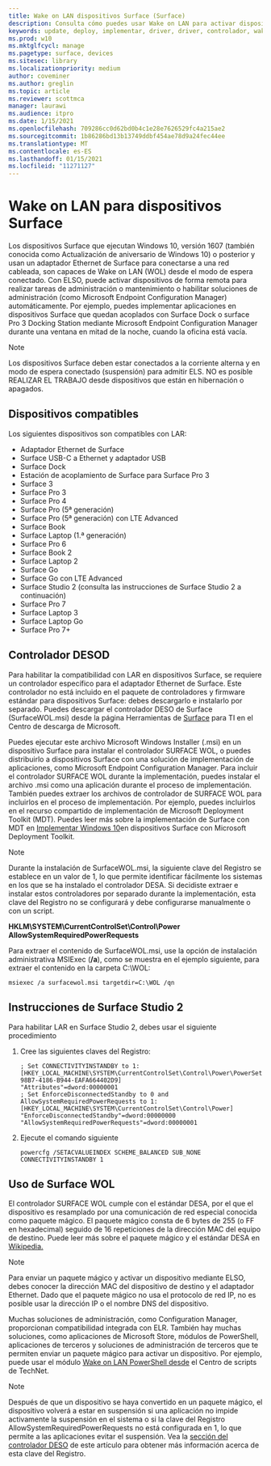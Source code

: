 ```yaml
---
title: Wake on LAN dispositivos Surface (Surface)
description: Consulta cómo puedes usar Wake on LAN para activar dispositivos de forma remota para realizar tareas de administración o mantenimiento, o para habilitar soluciones de administración automáticamente, incluso si los dispositivos están apagados.
keywords: update, deploy, implementar, driver, driver, controlador, wake-on-lan, wake-on-lan
ms.prod: w10
ms.mktglfcycl: manage
ms.pagetype: surface, devices
ms.sitesec: library
ms.localizationpriority: medium
author: coveminer
ms.author: greglin
ms.topic: article
ms.reviewer: scottmca
manager: laurawi
ms.audience: itpro
ms.date: 1/15/2021
ms.openlocfilehash: 709286cc0d62bd0b4c1e28e7626529fc4a215ae2
ms.sourcegitcommit: 1b86286bd13b13749ddbf454ae78d9a24fec44ee
ms.translationtype: MT
ms.contentlocale: es-ES
ms.lasthandoff: 01/15/2021
ms.locfileid: "11271127"
---
```

# Wake on LAN para dispositivos Surface

Los dispositivos Surface que ejecutan Windows 10, versión 1607 (también conocida como Actualización de aniversario de Windows 10) o posterior y usan un adaptador Ethernet de Surface para conectarse a una red cableada, son capaces de Wake on LAN (WOL) desde el modo de espera conectado. Con ELSO, puede activar dispositivos de forma remota para realizar tareas de administración o mantenimiento o habilitar soluciones de administración (como Microsoft Endpoint Configuration Manager) automáticamente. Por ejemplo, puedes implementar aplicaciones en dispositivos Surface que quedan acoplados con Surface Dock o surface Pro 3 Docking Station mediante Microsoft Endpoint Configuration Manager durante una ventana en mitad de la noche, cuando la oficina está vacía.

>[!NOTE]
>Los dispositivos Surface deben estar conectados a la corriente alterna y en modo de espera conectado (suspensión) para admitir ELS. NO es posible REALIZAR EL TRABAJO desde dispositivos que están en hibernación o apagados.

## Dispositivos compatibles

Los siguientes dispositivos son compatibles con LAR:

* Adaptador Ethernet de Surface
* Surface USB-C a Ethernet y adaptador USB
* Surface Dock
* Estación de acoplamiento de Surface para Surface Pro 3
* Surface 3
* Surface Pro 3
* Surface Pro 4
* Surface Pro (5ª generación)
* Surface Pro (5ª generación) con LTE Advanced
* Surface Book
* Surface Laptop (1.ª generación)
* Surface Pro 6
* Surface Book 2
* Surface Laptop 2
* Surface Go
* Surface Go con LTE Advanced
* Surface Studio 2 (consulta las instrucciones de Surface Studio 2 a continuación)
* Surface Pro 7
* Surface Laptop 3
* Surface Laptop Go
* Surface Pro 7+

## Controlador DESOD

Para habilitar la compatibilidad con LAR en dispositivos Surface, se requiere un controlador específico para el adaptador Ethernet de Surface. Este controlador no está incluido en el paquete de controladores y firmware estándar para dispositivos Surface: debes descargarlo e instalarlo por separado. Puedes descargar el controlador DESO de Surface (SurfaceWOL.msi) desde la página Herramientas de [Surface](https://www.microsoft.com/download/details.aspx?id=46703) para TI en el Centro de descarga de Microsoft.

Puedes ejecutar este archivo Microsoft Windows Installer (.msi) en un dispositivo Surface para instalar el controlador SURFACE WOL, o puedes distribuirlo a dispositivos Surface con una solución de implementación de aplicaciones, como Microsoft Endpoint Configuration Manager. Para incluir el controlador SURFACE WOL durante la implementación, puedes instalar el archivo .msi como una aplicación durante el proceso de implementación. También puedes extraer los archivos de controlador de SURFACE WOL para incluirlos en el proceso de implementación. Por ejemplo, puedes incluirlos en el recurso compartido de implementación de Microsoft Deployment Toolkit (MDT). Puedes leer más sobre la implementación de Surface con MDT en [Implementar Windows 10](https://technet.microsoft.com/itpro/surface/deploy-windows-10-to-surface-devices-with-mdt)en dispositivos Surface con Microsoft Deployment Toolkit.

> [!NOTE]
> Durante la instalación de SurfaceWOL.msi, la siguiente clave del Registro se establece en un valor de 1, lo que permite identificar fácilmente los sistemas en los que se ha instalado el controlador DESA. Si decidiste extraer e instalar estos controladores por separado durante la implementación, esta clave del Registro no se configurará y debe configurarse manualmente o con un script.
> 
> **HKLM\SYSTEM\CurrentControlSet\Control\Power AllowSystemRequiredPowerRequests** 

Para extraer el contenido de SurfaceWOL.msi, use la opción de instalación administrativa MSIExec (**/a**), como se muestra en el ejemplo siguiente, para extraer el contenido en la carpeta C:\WOL\:

   `msiexec /a surfacewol.msi targetdir=C:\WOL /qn`

## Instrucciones de Surface Studio 2

Para habilitar LAR en Surface Studio 2, debes usar el siguiente procedimiento

1. Cree las siguientes claves del Registro:

   ```console
   ; Set CONNECTIVITYINSTANDBY to 1:
   [HKEY_LOCAL_MACHINE\SYSTEM\CurrentControlSet\Control\Power\PowerSettings\F15576E8-98B7-4186-B944-EAFA664402D9]
   "Attributes"=dword:00000001
   ; Set EnforceDisconnectedStandby to 0 and AllowSystemRequiredPowerRequests to 1:
   [HKEY_LOCAL_MACHINE\SYSTEM\CurrentControlSet\Control\Power]
   "EnforceDisconnectedStandby"=dword:00000000
   "AllowSystemRequiredPowerRequests"=dword:00000001
   ```

2. Ejecute el comando siguiente

    ```powercfg /SETACVALUEINDEX SCHEME_BALANCED SUB_NONE CONNECTIVITYINSTANDBY 1```

## Uso de Surface WOL

El controlador SURFACE WOL cumple con el estándar DESA, por el que el dispositivo es resamplado por una comunicación de red especial conocida como paquete mágico. El paquete mágico consta de 6 bytes de 255 (o FF en hexadecimal) seguido de 16 repeticiones de la dirección MAC del equipo de destino. Puede leer más sobre el paquete mágico y el estándar DESA en [Wikipedia.](https://wikipedia.org/wiki/Wake-on-LAN#Magic_packet)

>[!NOTE]
>Para enviar un paquete mágico y activar un dispositivo mediante ELSO, debes conocer la dirección MAC del dispositivo de destino y el adaptador Ethernet. Dado que el paquete mágico no usa el protocolo de red IP, no es posible usar la dirección IP o el nombre DNS del dispositivo.

Muchas soluciones de administración, como Configuration Manager, proporcionan compatibilidad integrada con ELR. También hay muchas soluciones, como aplicaciones de Microsoft Store, módulos de PowerShell, aplicaciones de terceros y soluciones de administración de terceros que te permiten enviar un paquete mágico para activar un dispositivo. Por ejemplo, puede usar el módulo [Wake on LAN PowerShell desde](https://gallery.technet.microsoft.com/scriptcenter/Wake-On-Lan-815424c4) el Centro de scripts de TechNet. 

>[!NOTE]
>Después de que un dispositivo se haya convertido en un paquete mágico, el dispositivo volverá a estar en suspensión si una aplicación no impide activamente la suspensión en el sistema o si la clave del Registro AllowSystemRequiredPowerRequests no está configurada en 1, lo que permite a las aplicaciones evitar el suspensión. Vea la [sección del controlador DESO](#wol-driver) de este artículo para obtener más información acerca de esta clave del Registro.
